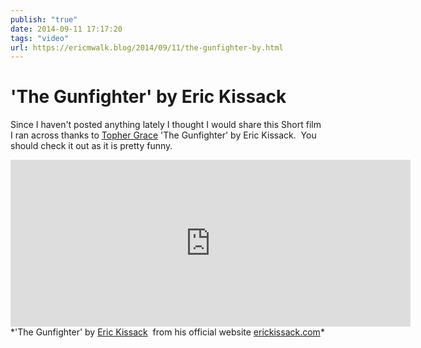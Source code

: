 ```yaml
---
publish: "true"
date: 2014-09-11 17:17:20
tags: "video"
url: https://ericmwalk.blog/2014/09/11/the-gunfighter-by.html
---
```


# 'The Gunfighter' by Eric Kissack

Since I haven't posted anything lately I thought I would share this Short film I ran across thanks to <a href="https://twitter.com/tophergrace">Topher Grace</a> 'The Gunfighter' by Eric Kissack.  You should check it out as it is pretty funny.

<iframe src="https://player.vimeo.com/video/79306807?h=23101bc304" width="640" height="267" frameborder="0" allow="autoplay; fullscreen; picture-in-picture" allowfullscreen></iframe>
*'The Gunfighter' by <a href="https://twitter.com/erickissack">Eric Kissack</a>  from his official website <a href="http://erickissack.com/">erickissack.com</a>*
